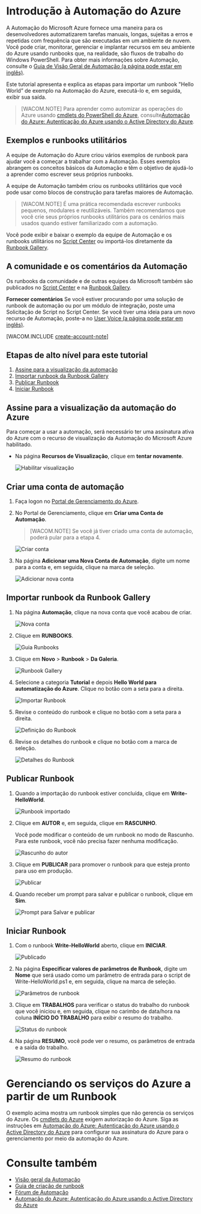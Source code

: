 <properties urlDisplayName="Get Started with Azure Automation" pageTitle="Introdu&ccedil;&atilde;o &agrave; Automa&ccedil;&atilde;o do Azure" metaKeywords="" description="Saiba como importar e executar uma tarefa de automa&ccedil;&atilde;o no Azure." metaCanonical="" services="automation" documentationCenter="" title="Introdu&ccedil;&atilde;o &agrave; Automa&ccedil;&atilde;o do Azure" authors="bwren" solutions="" manager="stevenka" editor="" />

<tags ms.service="automation" ms.workload="tbd" ms.tgt_pltfrm="na" ms.devlang="na" ms.topic="article" ms.date="01/01/1900" ms.author="bwren" />

# Introdução à Automação do Azure

A Automação do Microsoft Azure fornece uma maneira para os desenvolvedores automatizarem tarefas manuais, longas, sujeitas a erros e repetidas com frequência que são executadas em um ambiente de nuvem. Você pode criar, monitorar, gerenciar e implantar recursos em seu ambiente do Azure usando runbooks que, na realidade, são fluxos de trabalho do Windows PowerShell. Para obter mais informações sobre Automação, consulte o [Guia de Visão Geral de Automação (a página pode estar em inglês)][Guia de Visão Geral de Automação (a página pode estar em inglês)].

Este tutorial apresenta e explica as etapas para importar um runbook "Hello World” de exemplo na Automação do Azure, executá-lo e, em seguida, exibir sua saída.

> [WACOM.NOTE] Para aprender como automizar as operações do Azure usando [cmdlets do PowerShell do Azure][cmdlets do PowerShell do Azure], consulte[Automação do Azure: Autenticação do Azure usando o Active Directory do Azure][Automação do Azure: Autenticação do Azure usando o Active Directory do Azure].

## Exemplos e runbooks utilitários

A equipe de Automação do Azure criou vários exemplos de runbook para ajudar você a começar a trabalhar com a Automação. Esses exemplos abrangem os conceitos básicos da Automação e têm o objetivo de ajudá-lo a aprender como escrever seus próprios runbooks.

A equipe de Automação também criou os runbooks utilitários que você pode usar como blocos de construção para tarefas maiores de Automação.

> [WACOM.NOTE] É uma prática recomendada escrever runbooks pequenos, modulares e reutilizáveis. Também recomendamos que você crie seus próprios runbooks utilitários para os cenários mais usados quando estiver familiarizado com a automação.

Você pode exibir e baixar o exemplo da equipe de Automação e os runbooks utilitários no [Script Center][Script Center] ou importá-los diretamente da [Runbook Gallery][Runbook Gallery].

## A comunidade e os comentários da Automação

Os runbooks da comunidade e de outras equipes da Microsoft também são publicados no [Script Center][1] e na [Runbook Gallery][Runbook Gallery].

**Fornecer comentários** Se você estiver procurando por uma solução de runbook de automação ou por um módulo de integração, poste uma Solicitação de Script no Script Center. Se você tiver uma ideia para um novo recurso de Automação, poste-a no [User Voice (a página pode estar em inglês)][User Voice (a página pode estar em inglês)].

[WACOM.INCLUDE [create-account-note](../includes/create-account-note.md)]

## Etapas de alto nível para este tutorial

1.  [Assine para a visualização da automação][Assine para a visualização da automação]
2.  [Importar runbook da Runbook Gallery][Importar runbook da Runbook Gallery]
3.  [Publicar Runbook][Publicar Runbook]
4.  [Iniciar Runbook][Iniciar Runbook]

## <a name="preview"></a>Assine para a visualização da automação do Azure

Para começar a usar a automação, será necessário ter uma assinatura ativa do Azure com o recurso de visualização da Automação do Microsoft Azure habilitado.

-   Na página **Recursos de Visualização**, clique em **tentar novamente**.

    ![Habilitar visualização][Habilitar visualização]

## <a name="automationaccount"></a>Criar uma conta de automação

1.  Faça logon no [Portal de Gerenciamento do Azure][Portal de Gerenciamento do Azure].

2.  No Portal de Gerenciamento, clique em **Criar uma Conta de Automação**.

    > [WACOM.NOTE] Se você já tiver criado uma conta de automação, poderá pular para a etapa 4.

    ![Criar conta][Criar conta]

3.  Na página **Adicionar uma Nova Conta de Automação**, digite um nome para a conta e, em seguida, clique na marca de seleção.

    ![Adicionar nova conta][Adicionar nova conta]

## <a name="importrunbook"></a>Importar runbook da Runbook Gallery

1.  Na página **Automação**, clique na nova conta que você acabou de criar.

    ![Nova conta][Nova conta]

2.  Clique em **RUNBOOKS**.

    ![Guia Runbooks][Guia Runbooks]

3.  Clique em **Novo** \> **Runbook** \> **Da Galeria**.

    ![Runbook Gallery][2]

4.  Selecione a categoria **Tutorial** e depois **Hello World para automatização do Azure**. Clique no botão com a seta para a direita.

    ![Importar Runbook][Importar Runbook]

5.  Revise o conteúdo do runbook e clique no botão com a seta para a direita.

    ![Definição do Runbook][Definição do Runbook]

6.  Revise os detalhes do runbook e clique no botão com a marca de seleção.

    ![Detalhes do Runbook][Detalhes do Runbook]

## <a name="publishrunbook"></a>Publicar Runbook

1.  Quando a importação do runbook estiver concluída, clique em **Write-HelloWorld**.

    ![Runbook importado][Runbook importado]

2.  Clique em **AUTOR** e, em seguida, clique em **RASCUNHO**.

    Você pode modificar o conteúdo de um runbook no modo de Rascunho. Para este runbook, você não precisa fazer nenhuma modificação.

    ![Rascunho do autor][Rascunho do autor]

3.  Clique em **PUBLICAR** para promover o runbook para que esteja pronto para uso em produção.

    ![Publicar][Publicar]

4.  Quando receber um prompt para salvar e publicar o runbook, clique em **Sim**.

    ![Prompt para Salvar e publicar][Prompt para Salvar e publicar]

## <a name="startrunbook"></a>Iniciar Runbook

1.  Com o runbook **Write-HelloWorld** aberto, clique em **INICIAR**.

    ![Publicado][Publicado]

2.  Na página **Especificar valores de parâmetros de Runbook**, digite um **Nome** que será usado como um parâmetro de entrada para o script de Write-HelloWorld.ps1 e, em seguida, clique na marca de seleção.

    ![Parâmetros de runbook][Parâmetros de runbook]

3.  Clique em **TRABALHOS** para verificar o status do trabalho do runbook que você iniciou e, em seguida, clique no carimbo de data/hora na coluna **INÍCIO DO TRABALHO** para exibir o resumo do trabalho.

    ![Status do runbook][Status do runbook]

4.  Na página **RESUMO**, você pode ver o resumo, os parâmetros de entrada e a saída do trabalho.

    ![Resumo do runbook][Resumo do runbook]

# Gerenciando os serviços do Azure a partir de um Runbook

O exemplo acima mostra um runbook simples que não gerencia os serviços do Azure. Os [cmdlets do Azure][cmdlets do PowerShell do Azure] exigem autorização do Azure. Siga as instruções em [Automação do Azure: Autenticação do Azure usando o Active Directory do Azure][Automação do Azure: Autenticação do Azure usando o Active Directory do Azure] para configurar sua assinatura do Azure para o gerenciamento por meio da automação do Azure.

# Consulte também

-   [Visão geral da Automação][Visão geral da Automação]
-   [Guia de criação de runbook][Guia de criação de runbook]
-   [Fórum de Automação][Fórum de Automação]
-   [Automação do Azure: Autenticação do Azure usando o Active Directory do Azure][Automação do Azure: Autenticação do Azure usando o Active Directory do Azure]

  [Guia de Visão Geral de Automação (a página pode estar em inglês)]: http://go.microsoft.com/fwlink/p/?LinkId=392861
  [cmdlets do PowerShell do Azure]: http://msdn.microsoft.com/pt-br/library/jj156055.aspx
  [Automação do Azure: Autenticação do Azure usando o Active Directory do Azure]: http://azure.microsoft.com/blog/2014/08/27/azure-automation-authenticating-to-azure-using-azure-active-directory/
  [Script Center]: http://go.microsoft.com/fwlink/p/?LinkId=393029
  [Runbook Gallery]: http://aka.ms/runbookgallery
  [1]: http://go.microsoft.com/fwlink/?LinkID=391681
  [User Voice (a página pode estar em inglês)]: http://feedback.windowsazure.com/forums/34192--general-feedback
  [Assine para a visualização da automação]: #automationaccount
  [Importar runbook da Runbook Gallery]: #importrunbook
  [Publicar Runbook]: #publishrunbook
  [Iniciar Runbook]: #startrunbook
  [Habilitar visualização]: ./media/automation/automation_00_EnablePreview.png
  [Portal de Gerenciamento do Azure]: http://manage.windowsazure.com
  [Criar conta]: ./media/automation/automation_01_CreateAccount.png
  [Adicionar nova conta]: ./media/automation/automation_02_addnewautoacct.png
  [Nova conta]: ./media/automation/automation_03_NewAutoAcct.png
  [Guia Runbooks]: ./media/automation/automation_04_RunbooksTab.png
  [2]: ./media/automation/automation_05_ImportGallery.png
  [Importar Runbook]: ./media/automation/automation_06_ImportRunbook.png
  [Definição do Runbook]: ./media/automation/automation_07_RunbookDefinition.png
  [Detalhes do Runbook]: ./media/automation/automation_08_RunbookDetails.png
  [Runbook importado]: ./media/automation/automation_07_ImportedRunbook.png
  [Rascunho do autor]: ./media/automation/automation_08_AuthorDraft.png
  [Publicar]: ./media/automation/automation_085_Publish.png
  [Prompt para Salvar e publicar]: ./media/automation/automation_09_SavePubPrompt.png
  [Publicado]: ./media/automation/automation_10_PublishStart.png
  [Parâmetros de runbook]: ./media/automation/automation_11_RunbookParams.png
  [Status do runbook]: ./media/automation/automation_12_RunbookStatus.png
  [Resumo do runbook]: ./media/automation/automation_13_RunbookSummary_callouts.png
  [Visão geral da Automação]: http://go.microsoft.com/fwlink/p/?LinkId=392860
  [Guia de criação de runbook]: http://go.microsoft.com/fwlink/p/?LinkID=301740
  [Fórum de Automação]: http://go.microsoft.com/fwlink/p/?LinkId=390561
